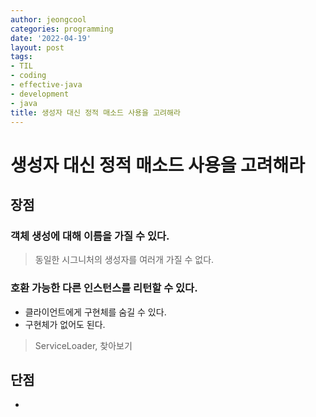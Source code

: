 ```yaml
---
author: jeongcool
categories: programming
date: '2022-04-19'
layout: post
tags:
- TIL
- coding
- effective-java
- development
- java
title: 생성자 대신 정적 매소드 사용을 고려해라
---
```


# 생성자 대신 정적 매소드 사용을 고려해라

## 장점
### 객체 생성에 대해 이름을 가질 수 있다.
> 동일한 시그니처의 생성자를 여러개 가질 수 없다.

### 호환 가능한 다른 인스턴스를 리턴할 수 있다.
- 클라이언트에게 구현체를 숨길 수 있다.
- 구현체가 없어도 된다.

> ServiceLoader, 찾아보기

## 단점
-